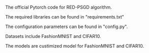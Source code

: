 The official Pytorch code for RED-PSGD algorithm.

The required libraries can be found in "requirements.txt"

The configuration parameters can be found in "config.py".

Datasets include FashionMNIST and CIFAR10.

The models are custimized model for FashionMNIST and CIFAR10.

